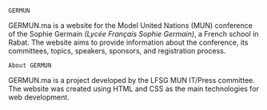	GERMUN
GERMUN.ma is a website for the Model United Nations (MUN) conference of the Sophie Germain _(Lycée Français Sophie Germain)_, a French school in Rabat. 
The website aims to provide information about the conference, its committees, topics, speakers, sponsors, and registration process.

	About GERMUN
GERMUN.ma is a project developed by the LFSG MUN IT/Press committee. The website was created using HTML and CSS as the main technologies for web development.
